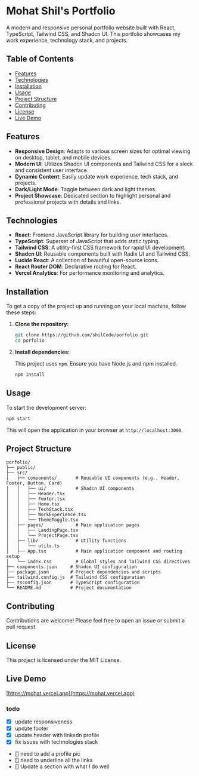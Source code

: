 # Mohat Shil's Portfolio

A modern and responsive personal portfolio website built with React, TypeScript, Tailwind CSS, and Shadcn UI. This portfolio showcases my work experience, technology stack, and projects.

## Table of Contents

- [Features](#features)
- [Technologies](#technologies)
- [Installation](#installation)
- [Usage](#usage)
- [Project Structure](#project-structure)
- [Contributing](#contributing)
- [License](#license)
- [Live Demo](#live-demo)

## Features

- **Responsive Design**: Adapts to various screen sizes for optimal viewing on desktop, tablet, and mobile devices.
- **Modern UI**: Utilizes Shadcn UI components and Tailwind CSS for a sleek and consistent user interface.
- **Dynamic Content**: Easily update work experience, tech stack, and projects.
- **Dark/Light Mode**: Toggle between dark and light themes.
- **Project Showcase**: Dedicated section to highlight personal and professional projects with details and links.

## Technologies

- **React**: Frontend JavaScript library for building user interfaces.
- **TypeScript**: Superset of JavaScript that adds static typing.
- **Tailwind CSS**: A utility-first CSS framework for rapid UI development.
- **Shadcn UI**: Reusable components built with Radix UI and Tailwind CSS.
- **Lucide React**: A collection of beautiful open-source icons.
- **React Router DOM**: Declarative routing for React.
- **Vercel Analytics**: For performance monitoring and analytics.

## Installation

To get a copy of the project up and running on your local machine, follow these steps:

1.  **Clone the repository:**

    ```bash
    git clone https://github.com/shilCode/porfolio.git
    cd porfolio
    ```

2.  **Install dependencies:**

    This project uses `npm`. Ensure you have Node.js and npm installed.

    ```bash
    npm install
    ```

## Usage

To start the development server:

```bash
npm start
```

This will open the application in your browser at `http://localhost:3000`.

## Project Structure

```
porfolio/
├── public/
├── src/
│   ├── components/       # Reusable UI components (e.g., Header, Footer, Button, Card)
│   │   ├── ui/           # Shadcn UI components
│   │   ├── Header.tsx
│   │   ├── Footer.tsx
│   │   ├── Home.tsx
│   │   ├── TechStack.tsx
│   │   ├── WorkExperience.tsx
│   │   └── ThemeToggle.tsx
│   ├── pages/            # Main application pages
│   │   ├── LandingPage.tsx
│   │   └── ProjectPage.tsx
│   ├── lib/              # Utility functions
│   │   └── utils.ts
│   ├── App.tsx           # Main application component and routing setup
│   └── index.css         # Global styles and Tailwind CSS directives
├── components.json     # Shadcn UI configuration
├── package.json        # Project dependencies and scripts
├── tailwind.config.js  # Tailwind CSS configuration
├── tsconfig.json       # TypeScript configuration
└── README.md           # Project documentation
```

## Contributing

Contributions are welcome! Please feel free to open an issue or submit a pull request.

## License

This project is licensed under the MIT License.

## Live Demo

[https://mohat.vercel.app](https://mohat.vercel.app)

### todo

- [x] update responsiveness
- [x] update footer
- [x] update header with linkedn profile
- [x] fix issues with technologies stack
- [] need to add a profile pic
- [] need to underline all the links
- [] Update a section with what I do well
